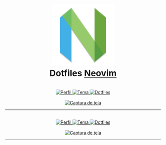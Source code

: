 <h1 align="center">
    <br><img src="../src/neovim-icon.png" alt="Neovim Icon" width="200"><br>
    Dotfiles <a href="https://github.com/neovim/neovim">Neovim</a>
</h1>

<br>

<div align="center">
    <a href="https://github.com/gabrielcaussi">
        <img src="https://img.shields.io/badge/usuário-gabrielcaussi-%2322252f?style=for-the-badge" alt="Perfil"/>
    </a>
    <a href="https://github.com/morhetz/gruvbox">
        <img src="https://img.shields.io/badge/tema-gruvbox-%2322252f?style=for-the-badge" alt="Tema"/>
    </a>
    <a href="https://github.com/gabrielcaussi/.dotfiles/blob/main/.config/nvim/init.vim">
        <img src="https://img.shields.io/badge/dotfiles-%2322252f?style=for-the-badge" alt="Dotfiles"/>
    </a>
</div>

<br>

<div align="center">
    <a href="https://github.com/gabrielcaussi/.dotfiles/blob/main/.config/nvim/init.vim">
        <img src="https://raw.githubusercontent.com/gabrielcaussi/.dotfiles/main/screenshots/nvim-gabrielcaussi.png" alt="Captura de tela"/>
    </a>
    <br>
</div>

---
<br>

<div align="center">
    <a href="https://github.com/vinibispo">
        <img src="https://img.shields.io/badge/usuário-vinibispo-%2322252f?style=for-the-badge" alt="Perfil"/>
    </a>
    <a href="https://github.com/morhetz/gruvbox">
        <img src="https://img.shields.io/badge/tema-gruvbox-%2322252f?style=for-the-badge" alt="Tema"/>
    </a>
    <a href="https://github.com/vinibispo/dotfiles/tree/master/nvim">
        <img src="https://img.shields.io/badge/dotfiles-%2322252f?style=for-the-badge" alt="Dotfiles"/>
    </a>
</div>

<br>

<div align="center">
    <a href="">
        <img src="https://user-images.githubusercontent.com/48097622/123264098-12491e80-d4d0-11eb-94ea-f7e6074ceb20.png" alt="Captura de tela"/>
    </a>
    <br>
</div>

---

